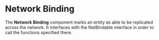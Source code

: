 # Network Binding<a name="component-network-binding"></a>

The **Network Binding** component marks an entity as able to be replicated across the network\. It interfaces with the NetBindable interface in order to call the functions specified there\.